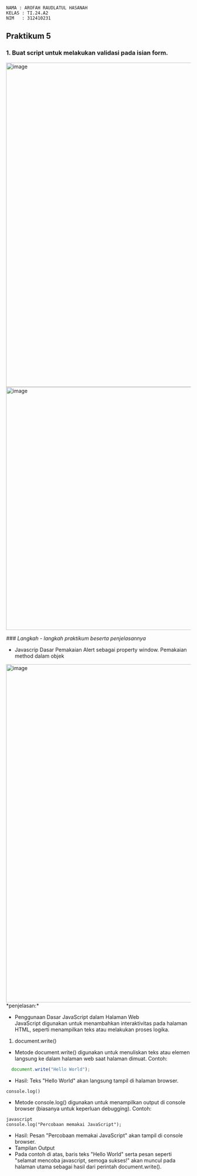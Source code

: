     NAMA : AROFAH RAUDLATUL HASANAH
    KELAS : TI.24.A2
    NIM   : 312410231
## Praktikum 5
### 1. Buat script untuk melakukan validasi pada isian form.
<img width="1916" height="882" alt="image" src="https://github.com/user-attachments/assets/81c22f7a-e76a-41d1-9305-fce082c6e66a" />
<img width="1905" height="661" alt="image" src="https://github.com/user-attachments/assets/e3bc51b6-fb66-4225-865b-80620593c25c" />

_### Langkah - langkah praktikum beserta penjelasannya_
- Javascrip Dasar
  Pemakaian Alert sebagai property window.
  Pemakaian method dalam objek
<img width="1919" height="920" alt="image" src="https://github.com/user-attachments/assets/90ba15a9-75df-471e-8b6c-fffe2df06bbb" />
*penjelasan:*

- Penggunaan Dasar JavaScript dalam Halaman Web   
JavaScript digunakan untuk menambahkan interaktivitas pada halaman HTML, seperti menampilkan teks atau melakukan proses logika.  
1. document.write()
- Metode document.write() digunakan untuk menuliskan teks atau elemen langsung ke dalam halaman web saat halaman dimuat.
Contoh:
``` javascript
  document.write("Hello World");
```
- Hasil: Teks "Hello World" akan langsung tampil di halaman browser.
```
console.log()
```
- Metode console.log() digunakan untuk menampilkan output di console browser (biasanya untuk keperluan debugging).
Contoh:
```
javascript
console.log("Percobaan memakai JavaScript");
```
- Hasil: Pesan "Percobaan memakai JavaScript" akan tampil di console browser.
- Tampilan Output
- Pada contoh di atas, baris teks "Hello World" serta pesan seperti "selamat mencoba javascript, semoga sukses!" akan muncul pada halaman utama sebagai hasil dari perintah document.write().
